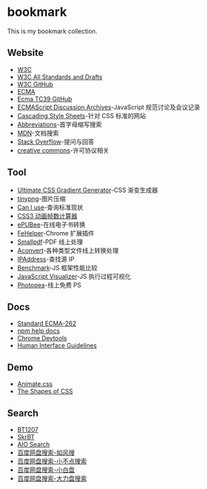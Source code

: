 # bookmark
This is my bookmark collection.

## Website
- [W3C][url-site-w3c]
- [W3C All Standards and Drafts][url-site-w3c-search]
- [W3C GitHub][url-site-w3c-github]
- [ECMA][url-site-ecma]
- [Ecma TC39 GitHub][url-site-tc39-github]
- [ECMAScript Discussion Archives][url-site-ecmascript-discussion]-JavaScript 规范讨论及会议记录
- [Cascading Style Sheets][url-site-css]-针对 CSS 标准的网站
- [Abbreviations][url-site-abbreviations]-首字母缩写搜索
- [MDN][url-site-mdn]-文档搜索
- [Stack Overflow][url-site-stackoverflow]-提问与回答
- [creative commons][url-site-creativecommons]-许可协议相关

## Tool
- [Ultimate CSS Gradient Generator][url-tool-css-gradient-generator]-CSS 渐变生成器
- [tinypng][url-tool-tinypng]-图片压缩
- [Can I use][url-tool-caniuse]-查询标准现状
- [CSS3 动画帧数计算器][url-tool-css3-keyframes-calculator]
- [ePUBee][url-tool-epubee]-在线电子书转换
- [FeHelper][url-tool-fehelper]-Chrome 扩展插件
- [Smallpdf][url-tool-pdf]-PDF 线上处理
- [Aconvert][url-tool-aconvert]-各种类型文件线上转换处理
- [IPAddress][url-tool-ip]-查找源 IP
- [Benchmark][url-tool-benchmark]-JS 框架性能比较
- [JavaScript Visualizer][url-tool-tylermcginnis]-JS 执行过程可视化
- [Photopea][url-tool-photopea]-线上免费 PS

## Docs
- [Standard ECMA-262][url-docs-ecma-262]
- [npm help docs][url-docs-npm]
- [Chrome Devtools][url-docs-chrome-devtools]
- [Human Interface Guidelines][url-docs-apple-human-interface-guidelines]

## Demo
- [Animate.css][url-demo-animate]
- [The Shapes of CSS][url-demo-shapes-css]

## Search
- [BT1207][url-search-1]
- [SkrBT][url-search-2]
- [AIO Search][url-search-3]
- [百度网盘搜索-如风搜][url-search-4]
- [百度网盘搜索-小不点搜索][url-search-5]
- [百度网盘搜索-小白盘][url-search-6]
- [百度网盘搜索-大力盘搜索][url-search-7]





<!-- Official Website -->
[url-site-w3c]:https://www.w3.org/
[url-site-w3c-search]:https://www.w3.org/TR/
[url-site-w3c-github]:https://github.com/w3c
[url-site-ecma]:https://www.ecma-international.org/default.htm
[url-site-tc39-github]:https://github.com/tc39
[url-site-ecmascript-discussion]:https://esdiscuss.org/
[url-site-css]:https://www.w3.org/Style/CSS/#specs
[url-site-abbreviations]:https://www.abbreviations.com/
[url-site-mdn]:https://developer.mozilla.org/en-US/
[url-site-stackoverflow]:https://stackoverflow.com/
[url-site-creativecommons]:https://creativecommons.org/

<!-- Tool -->
[url-tool-css-gradient-generator]:http://www.colorzilla.com/gradient-editor/
[url-tool-tinypng]:https://tinypng.com/
[url-tool-caniuse]:https://caniuse.com/
[url-tool-css3-keyframes-calculator]:http://tid.tenpay.com/labs/css3_keyframes_calculator.html
[url-tool-epubee]:http://cn.epubee.com/
[url-tool-fehelper]:https://www.baidufe.com/fehelper/feedback.html
[url-tool-keycdn]:https://tools.keycdn.com/
[url-tool-pdf]:https://smallpdf.com/
[url-tool-aconvert]:https://www.aconvert.com/
[url-tool-ip]:https://www.ipaddress.com/
[url-tool-benchmark]:https://stefankrause.net/js-frameworks-benchmark8/table.html
[url-tool-tylermcginnis]:https://tylermcginnis.com
[url-tool-photopea]:https://www.photopea.com

<!-- Docs -->
[url-docs-ecma-262]:https://www.ecma-international.org/publications/standards/Ecma-262.htm
[url-docs-npm]:https://docs.npmjs.com/
[url-docs-chrome-devtools]:https://developers.google.com/web/tools/chrome-devtools/
[url-docs-apple-human-interface-guidelines]:https://developer.apple.com/design/human-interface-guidelines/

<!-- Dome -->
[url-demo-animate]:https://daneden.github.io/animate.css/
[url-demo-shapes-css]:https://css-tricks.com/the-shapes-of-css/

<!-- Search -->
[url-search-1]:https://bt120712.icu
[url-search-2]:https://skrbt22.icu
[url-search-3]:https://www.aiosearch.com
[url-search-4]:http://www.rufengso.net
[url-search-5]:https://www.xiaoso.net
[url-search-6]:https://www.xiaobaipan.com
[url-search-7]:https://www.dalipan.com

